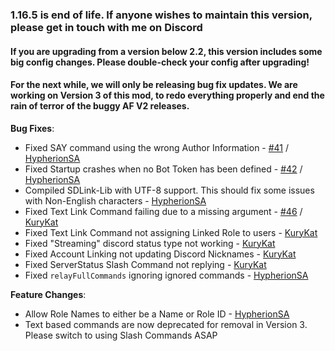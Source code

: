 ### 1.16.5 is end of life. If anyone wishes to maintain this version, please get in touch with me on Discord

#### If you are upgrading from a version below 2.2, this version includes some big config changes. Please double-check your config after upgrading!

#### For the next while, we will only be releasing bug fix updates. We are working on Version 3 of this mod, to redo everything properly and end the rain of terror of the buggy AF V2 releases.


**Bug Fixes**:

* Fixed SAY command using the wrong Author Information - [#41](https://github.com/hypherionmc/sdlink/issues/41) / [HypherionSA](https://github.com/hypherionmc/sdlink-lib/commit/abb403d65d6022fa3c0c9dc174f71c7da7a7bd85)
* Fixed Startup crashes when no Bot Token has been defined - [#42](https://github.com/hypherionmc/sdlink/issues/42) / [HypherionSA](https://github.com/hypherionmc/sdlink-lib/commit/43b54d3ee75bb326b749386c0bd22049d510f94d)
* Compiled SDLink-Lib with UTF-8 support. This should fix some issues with Non-English characters - [HypherionSA](https://github.com/hypherionmc/sdlink-lib/commit/1400231ad903c34ef054ab81fdfb629fb0aea68b)
* Fixed Text Link Command failing due to a missing argument - [#46](https://github.com/hypherionmc/sdlink/issues/46) / [KuryKat](https://github.com/hypherionmc/sdlink-lib/commit/e6c1856264ca5fe8acf4ef17b35c3b98c2ad979d)
* Fixed Text Link Command not assigning Linked Role to users - [KuryKat](https://github.com/hypherionmc/sdlink-lib/commit/1afbf396b7c1c0547ab32d906c5ee80550ef8019)
* Fixed "Streaming" discord status type not working - [KuryKat](https://github.com/hypherionmc/sdlink-lib/commit/7d3f4c1a52b515bebe12d6ec77e431f9f1d1de68)
* Fixed Account Linking not updating Discord Nicknames - [KuryKat](https://github.com/hypherionmc/sdlink-lib/commit/11325d3283a812d53184149ed854054bdccfd334)
* Fixed ServerStatus Slash Command not replying - [KuryKat](https://github.com/hypherionmc/sdlink-lib/commit/05adf66a6784d977354e388a6d47f8e0c463afea)
* Fixed `relayFullCommands` ignoring ignored commands - [HypherionSA](https://github.com/hypherionmc/sdlink/commit/5be26c7e110650e5565a9c609fe7feb1370e8456)

**Feature Changes**:

* Allow Role Names to either be a Name or Role ID - [HypherionSA](https://github.com/hypherionmc/sdlink-lib/commit/87cf431725b3a9a21063defd43d50b82cb43d92b)
* Text based commands are now deprecated for removal in Version 3. Please switch to using Slash Commands ASAP
